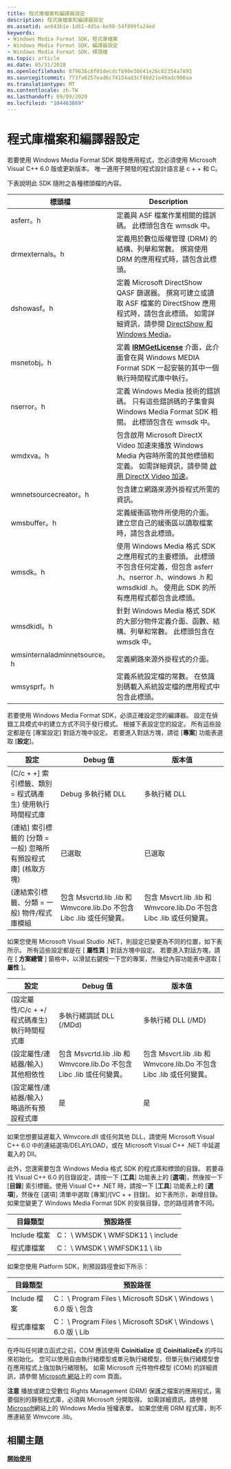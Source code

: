 ```yaml
---
title: 程式庫檔案和編譯器設定
description: 程式庫檔案和編譯器設定
ms.assetid: ae043b1e-1d61-4d5a-be98-54f899fa24ed
keywords:
- Windows Media Format SDK，程式庫檔案
- Windows Media Format SDK，編譯器設定
- Windows Media Format SDK，標頭檔
ms.topic: article
ms.date: 05/31/2018
ms.openlocfilehash: 079636c8f01decdcfb90e36641e26c62354a7893
ms.sourcegitcommit: 773fa6257ead6c74154ad3cf46d21e49adc900aa
ms.translationtype: MT
ms.contentlocale: zh-TW
ms.lasthandoff: 09/09/2020
ms.locfileid: "104463869"
---
```

# <a name="library-files-and-compiler-settings"></a>程式庫檔案和編譯器設定

若要使用 Windows Media Format SDK 開發應用程式，您必須使用 Microsoft Visual C++ 6.0 版或更新版本。 唯一適用于開發的程式設計語言是 c + + 和 C。

下表說明此 SDK 隨附之各種標頭檔的內容。



| 標頭檔                 | Description                                                                                                                                                                                                                                         |
|-----------------------------|-----------------------------------------------------------------------------------------------------------------------------------------------------------------------------------------------------------------------------------------------------|
| asferr。h                    | 定義與 ASF 檔案作業相關的錯誤碼。 此標頭包含在 wmsdk 中。                                                                                                                                                            |
| drmexternals。h              | 定義用於數位版權管理 (DRM) 的結構、列舉和常數。 撰寫使用 DRM 的應用程式時，請包含此標頭。                                                                                            |
| dshowasf。h                  | 定義 Microsoft DirectShow QASF 篩選器。 撰寫可建立或讀取 ASF 檔案的 DirectShow 應用程式時，請包含此標頭。 如需詳細資訊，請參閱 [DirectShow 和 Windows Media](directshow-and-windows-media.md)。               |
| msnetobj。h                  | 定義 [**IRMGetLicense**](irmgetlicense.md) 介面，此介面會在與 Windows MEDIA Format SDK 一起安裝的其中一個執行時間程式庫中執行。                                                                                     |
| nserror。h                   | 定義 Windows Media 技術的錯誤碼。 只有這些錯誤碼的子集會與 Windows Media Format SDK 相關。 此標頭包含在 wmsdk 中。                                                                            |
| wmdxva。h                    | 包含啟用 Microsoft DirectX Video 加速來播放 Windows Media 內容時所需的其他標頭和定義。 如需詳細資訊，請參閱 [啟用 DirectX Video 加速](enabling-directx-video-acceleration.md)。 |
| wmnetsourcecreator。h        | 包含建立網路來源外掛程式所需的資訊。                                                                                                                                                                                      |
| wmsbuffer。h                 | 定義緩衝區物件所使用的介面。 建立您自己的緩衝區以讀取檔案時，請包含此標頭。                                                                                                                                 |
| wmsdk。h                     | 使用 Windows Media 格式 SDK 之應用程式的主要標頭。 此標頭不包含任何定義，但包含 asferr .h、nserror .h、windows .h 和 wmsdkidl .h。 使用此 SDK 的所有應用程式都包含此標頭。                     |
| wmsdkidl。h                  | 針對 Windows Media 格式 SDK 的大部分物件定義介面、函數、結構、列舉和常數。 此標頭包含在 wmsdk 中。                                                                             |
| wmsinternaladminnetsource。h | 定義網路來源外掛程式的介面。                                                                                                                                                                                                  |
| wmsysprf。h                  | 定義系統設定檔的常數。 在依識別碼載入系統設定檔的應用程式中包含此標頭。                                                                                                                         |



 

若要使用 Windows Media Format SDK，必須正確設定您的編譯器。 設定在偵錯工具模式中的建立方式不同于發行模式。 根據下表設定您的設定。 所有這些設定都是在 [專案設定] 對話方塊中設定。 若要進入對話方塊，請從 [**專案**] 功能表選取 [**設定**]。



| 設定                                                                 | Debug 值                                                                              | 版本值                                                                           |
|-------------------------------------------------------------------------|------------------------------------------------------------------------------------------|-----------------------------------------------------------------------------------------|
|  (C/c + +] 索引標籤、類別 = 程式碼產生) 使用執行時間程式庫            | Debug 多執行緒 DLL                                                                  | 多執行緒 DLL                                                                       |
|  (連結] 索引標籤的 [分類 = 一般) 忽略所有預設程式庫] (核取方塊)  | 已選取                                                                                 | 已選取                                                                                |
|  (連結索引標籤、分類 = 一般) 物件/程式庫模組                   | 包含 Msvcrtd.lib .lib 和 Wmvcore.lib.Do 不包含 Libc .lib 或任何變異。<br/> | 包含 Msvcrt.lib .lib 和 Wmvcore.lib.Do 不包含 Libc .lib 或任何變異。<br/> |



 

如果您使用 Microsoft Visual Studio .NET，則設定已變更為不同的位置，如下表所示。 所有這些設定都是在 [ **屬性頁** ] 對話方塊中設定。 若要進入對話方塊，請在 [ **方案總管** ] 窗格中，以滑鼠右鍵按一下您的專案，然後從內容功能表中選取 [ **屬性** ]。



| 設定                                                                  | Debug 值                                                                              | 版本值                                                                           |
|--------------------------------------------------------------------------|------------------------------------------------------------------------------------------|-----------------------------------------------------------------------------------------|
|  (設定屬性/C/c + +/程式碼產生) 執行時間程式庫     | 多執行緒調試 DLL (/MDd)                                                           | 多執行緒 DLL (/MD)                                                                 |
|  (設定屬性/連結器/輸入) 其他相依性      | 包含 Msvcrtd.lib .lib 和 Wmvcore.lib.Do 不包含 Libc .lib 或任何變異。<br/> | 包含 Msvcrt.lib .lib 和 Wmvcore.lib.Do 不包含 Libc .lib 或任何變異。<br/> |
|  (設定屬性/連結器/輸入) 略過所有預設程式庫 | 是                                                                                      | 是                                                                                     |



 

如果您想要延遲載入 Wmvcore.dll 或任何其他 DLL，請使用 Microsoft Visual C++ 6.0 中的連結選項/DELAYLOAD，或在 Microsoft Visual C++ .NET 中延遲載入的 Dll。

此外，您還需要包含 Windows Media 格式 SDK 的程式庫和標頭的目錄。 若要尋找 Visual C++ 6.0 的目錄設定，請按一下 [**工具**] 功能表上的 [**選項**]，然後按一下 [**目錄**] 索引標籤。使用 Visual C++ .NET 時，請按一下 [**工具**] 功能表上的 [**選項**]，然後在 [選項] 清單中選取 [專案]/[VC + + 目錄]。 如下表所示，新增目錄。 如果您變更了 Windows Media Format SDK 的安裝目錄，您的路徑將會不同。



| 目錄類型 | 預設路徑                 |
|----------------|------------------------------|
| Include 檔案  | C： \\ WMSDK \\ WMFSDK11 \\ include |
| 程式庫檔案  | C： \\ WMSDK \\ WMFSDK11 \\ lib     |



 

如果您使用 Platform SDK，則預設路徑會如下所示：



| 目錄類型 | 預設路徑                                              |
|----------------|-----------------------------------------------------------|
| Include 檔案  | C： \\ Program Files \\ Microsoft SDsK \\ Windows \\ 6.0 版 \\ 包含 |
| 程式庫檔案  | C： \\ Program Files \\ Microsoft SDsK \\ Windows \\ 6.0 版 \\ Lib     |



 

在呼叫任何建立函式之前，COM 應該使用 **Coinitialize** 或 **CoinitializeEx** 的呼叫來初始化。 您可以使用自由執行緒模型或單元執行緒模型，但單元執行緒模型會在應用程式上強加執行緒限制。 如需 Microsoft 元件物件模型 (COM) 的詳細資訊，請參閱 [Microsoft 網站](../com/the-component-object-model.md)上的 com 頁面。

**注意** 播放或建立受數位 Rights Management (DRM) 保護之檔案的應用程式，需要個別的靜態程式庫，必須與 Microsoft 分開取得。 如需詳細資訊，請參閱 [Microsoft](https://www.microsoft.com/licensing/default)網站上的 Windows Media 授權表單。 如果您使用 DRM 程式庫，則不應連結至 Wmvcore .lib。

## <a name="related-topics"></a>相關主題

<dl> <dt>

[**開始使用**](getting-started.md)
</dt> </dl>

 

